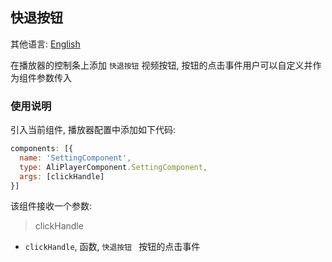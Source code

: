 ## 快退按钮

其他语言: [English](https://github.com/aliyunvideo/AliyunPlayer_Web/blob/master/customComponents/src/components/playerNextComponent/README.md)

在播放器的控制条上添加 `快退按钮` 视频按钮, 按钮的点击事件用户可以自定义并作为组件参数传入

### 使用说明

引入当前组件, 播放器配置中添加如下代码:

```js
components: [{
  name: 'SettingComponent',
  type: AliPlayerComponent.SettingComponent,
  args: [clickHandle]
}]
```

该组件接收一个参数:

> clickHandle

- `clickHandle`, 函数, `快退按钮 ` 按钮的点击事件